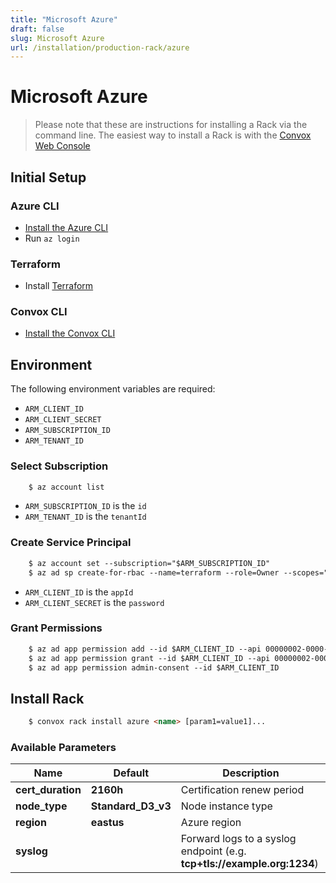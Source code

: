 ```yaml
---
title: "Microsoft Azure"
draft: false
slug: Microsoft Azure
url: /installation/production-rack/azure
---
```

# Microsoft Azure
> Please note that these are instructions for installing a Rack via the command line. The easiest way to install a Rack is with the [Convox Web Console](https://console.convox.com)

## Initial Setup

### Azure CLI

- [Install the Azure CLI](https://docs.microsoft.com/en-us/cli/azure/install-azure-cli?view=azure-cli-latest)
- Run `az login`

### Terraform

- Install [Terraform](https://learn.hashicorp.com/terraform/getting-started/install.html)

### Convox CLI

- [Install the Convox CLI](/installation/cli)

## Environment

The following environment variables are required:

- `ARM_CLIENT_ID`
- `ARM_CLIENT_SECRET`
- `ARM_SUBSCRIPTION_ID`
- `ARM_TENANT_ID`

### Select Subscription
```html
    $ az account list
```
- `ARM_SUBSCRIPTION_ID` is the `id`
- `ARM_TENANT_ID` is the `tenantId`

### Create Service Principal
```html
    $ az account set --subscription="$ARM_SUBSCRIPTION_ID"
    $ az ad sp create-for-rbac --name=terraform --role=Owner --scopes="/subscriptions/$ARM_SUBSCRIPTION_ID"
```
- `ARM_CLIENT_ID` is the `appId`
- `ARM_CLIENT_SECRET` is the `password`

### Grant Permissions
```html
    $ az ad app permission add --id $ARM_CLIENT_ID --api 00000002-0000-0000-c000-000000000000 --api-permissions 311a71cc-e848-46a1-bdf8-97ff7156d8e6=Scope 824c81eb-e3f8-4ee6-8f6d-de7f50d565b7=Role
    $ az ad app permission grant --id $ARM_CLIENT_ID --api 00000002-0000-0000-c000-000000000000 --consent-type AllPrincipals --scope User.Read
    $ az ad app permission admin-consent --id $ARM_CLIENT_ID
```
## Install Rack
```html
    $ convox rack install azure <name> [param1=value1]...
```
### Available Parameters

| Name        | Default          | Description                                                             |
| ----------- | ---------------- | ----------------------------------------------------------------------- |
| **cert_duration**        | **2160h**          | Certification renew period                                                |
| **node_type**            | **Standard_D3_v3** | Node instance type                                                        |
| **region**               | **eastus**         | Azure region                                                              |
| **syslog**               |                    | Forward logs to a syslog endpoint (e.g. **tcp+tls://example.org:1234**)   |

